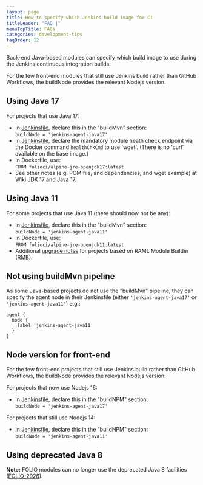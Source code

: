 ```yaml
---
layout: page
title: How to specify which Jenkins build image for CI
titleLeader: "FAQ |"
menuTopTitle: FAQs
categories: development-tips
faqOrder: 12
---
```


Back-end Java-based modules can specify which build image to use during the Jenkins continuous integration builds.

For the few front-end modules that still use Jenkins build rather than GitHub Workflows, the buildNode provides the relevant Nodejs version.

## Using Java 17

For projects that use Java 17:

* In [Jenkinsfile](/guides/jenkinsfile/), declare this in the "buildMvn" section:\
  `buildNode = 'jenkins-agent-java17'`
* In [Jenkinsfile](/guides/jenkinsfile/), declare the mandatory module heath check endpoint via the Docker command `healthChkCmd` to use 'wget'. (There is no 'curl' available on the base image.) 
* In Dockerfile, use:\
  `FROM folioci/alpine-jre-openjdk17:latest`
* See other notes (e.g. POM file, and dependencies, and wget example) at Wiki [JDK 17 and Java 17](https://folio-org.atlassian.net/wiki/x/Th9N).

## Using Java 11

For some projects that use Java 11 (there should now not be any):

* In [Jenkinsfile](/guides/jenkinsfile/), declare this in the "buildMvn" section:\
  `buildNode = 'jenkins-agent-java11'`
* In Dockerfile, use:\
  `FROM folioci/alpine-jre-openjdk11:latest`
* Additional [upgrade notes](https://github.com/folio-org/raml-module-builder/blob/master/doc/upgrading.md#version-310) for projects based on RAML Module Builder (RMB).

## Not using buildMvn pipeline

As some Java-based projects do not use the "buildMvn" pipeline, they can specify the agent node in their Jenkinsfile (either `'jenkins-agent-java17'` or `'jenkins-agent-java11'`) e.g.:

```
agent {
  node {
    label 'jenkins-agent-java11'
  }
}
```

## Node version for front-end

For the few front-end projects that still use Jenkins build rather than GitHub Workflows, the buildNode provides the relevant Nodejs version:

For projects that now use Nodejs 16:

* In [Jenkinsfile](/guides/jenkinsfile/), declare this in the "buildNPM" section:\
  `buildNode = 'jenkins-agent-java17'`

For projects that still use Nodejs 14:

* In [Jenkinsfile](/guides/jenkinsfile/), declare this in the "buildNPM" section:\
  `buildNode = 'jenkins-agent-java11'`

## Using deprecated Java 8

**Note:** FOLIO modules can no longer use the deprecated Java 8 facilities ([FOLIO-2926](https://issues.folio.org/browse/FOLIO-2926)).

<div class="folio-spacer-content"></div>

